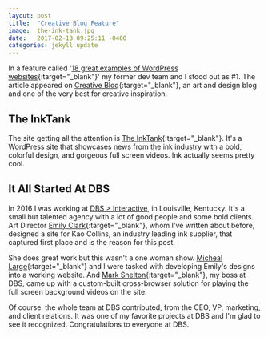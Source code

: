 ```yaml
---
layout: post
title:  "Creative Bloq Feature"
image:  the-ink-tank.jpg
date:   2017-02-13 09:25:11 -0400
categories: jekyll update
---
```

In a feature called '[18 great examples of WordPress websites](http://www.creativebloq.com/web-design/examples-wordpress-11121165){:target="_blank"}' my former dev team and I stood out as #1. The article appeared on [Creative Bloq](http://www.creativebloq.com/){:target="_blank"}, an art and design blog and one of the very best for creative inspiration.

## The InkTank

The site getting all the attention is [The InkTank](https://www.kaocollins.com/inktank/){:target="_blank"}. It's a WordPress site that showcases news from the ink industry with a bold, colorful design, and gorgeous full screen videos. Ink actually seems pretty cool.

## It All Started At DBS

In 2016 I was working at [DBS > Interactive](https://www.dbswebsite.com/), in Louisville, Kentucky. It's a small but talented agency with a lot of good people and some bold clients. Art Director [Emily Clark](https://www.linkedin.com/in/emilyblaineclark?authType=NAME_SEARCH&authToken=y4ye&locale=en_US&trk=tyah&trkInfo=clickedVertical%3Amynetwork%2CclickedEntityId%3A342480981%2CauthType%3ANAME_SEARCH%2Cidx%3A1-1-1%2CtarId%3A1483889616902%2Ctas%3Aem){:target="_blank"}, whom I've written about before, designed a site for Kao Collins, an industry leading ink supplier, that captured first place and is the reason for this post.

She does great work but this wasn't a one woman show. [Micheal Large](http://www.codethebeard.com){:target="_blank"} and I were tasked with developing Emily's designs into a working website. And [Mark Shelton](https://www.linkedin.com/in/mark-shelton-b9629436/){:target="_blank"}, my boss at DBS, came up with a custom-built cross-browser solution for playing the full screen background videos on the site.

Of course, the whole team at DBS contributed, from the CEO, VP, marketing, and client relations. It was one of my favorite projects at DBS and I'm glad to see it recognized. Congratulations to everyone at DBS.

